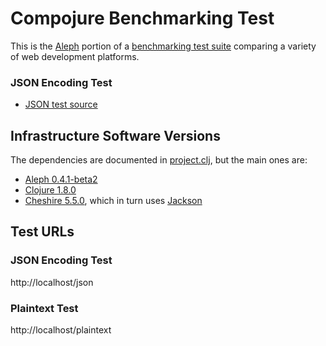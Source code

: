 # Compojure Benchmarking Test

This is the [Aleph](https://github.com/ztellman/aleph) portion of a [benchmarking test suite](../) comparing a variety of web development platforms.

### JSON Encoding Test

* [JSON test source](hello/src/hello/handler.clj)

## Infrastructure Software Versions
The dependencies are documented in [project.clj](hello/project.clj),
but the main ones are:

* [Aleph 0.4.1-beta2](https://github.com/ztellman/aleph)
* [Clojure 1.8.0](http://clojure.org/)
* [Cheshire 5.5.0](https://github.com/dakrone/cheshire), which in turn uses [Jackson](http://jackson.codehaus.org/)

## Test URLs
### JSON Encoding Test

http://localhost/json

### Plaintext Test

http://localhost/plaintext
